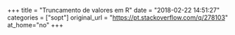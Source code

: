 +++
title = "Truncamento de valores em R"
date = "2018-02-22 14:51:27"
categories = ["sopt"]
original_url = "https://pt.stackoverflow.com/q/278103"
at_home="no"
+++

